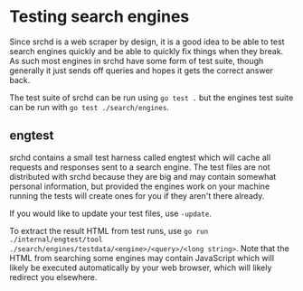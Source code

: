 # Testing search engines

Since srchd is a web scraper by design, it is a good idea to be able to test search engines quickly and be able to quickly fix things when they break.
As such most engines in srchd have some form of test suite, though generally it just sends off queries and hopes it gets the correct answer back.

The test suite of srchd can be run using `go test .` but the engines test suite can be run with `go test ./search/engines`.

## engtest

srchd contains a small test harness called engtest which will cache all requests and responses sent to a search engine.
The test files are not distributed with srchd because they are big and may contain somewhat personal information, but provided the engines work on your machine running the tests will create ones for you if they aren't there already.

If you would like to update your test files, use `-update`.

To extract the result HTML from test runs, use `go run ./internal/engtest/tool ./search/engines/testdata/<engine>/<query>/<long string>`.
Note that the HTML from searching some engines may contain JavaScript which will likely be executed automatically by your web browser, which will likely redirect you elsewhere.
